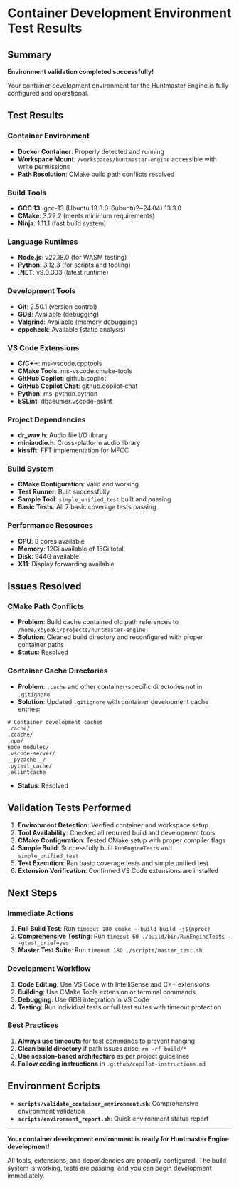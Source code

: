 # Container Development Environment Test Results

## Summary

 **Environment validation completed successfully!**

Your container development environment for the Huntmaster Engine is fully configured and operational.

## Test Results

### Container Environment
- **Docker Container**: Properly detected and running
- **Workspace Mount**: `/workspaces/huntmaster-engine` accessible with write permissions
- **Path Resolution**: CMake build path conflicts resolved

### Build Tools
- **GCC 13**: gcc-13 (Ubuntu 13.3.0-6ubuntu2~24.04) 13.3.0
- **CMake**: 3.22.2 (meets minimum requirements)
- **Ninja**: 1.11.1 (fast build system)

### Language Runtimes
- **Node.js**: v22.18.0 (for WASM testing)
- **Python**: 3.12.3 (for scripts and tooling)
- **.NET**: v9.0.303 (latest runtime)

### Development Tools
- **Git**: 2.50.1 (version control)
- **GDB**: Available (debugging)
- **Valgrind**: Available (memory debugging)
- **cppcheck**: Available (static analysis)

### VS Code Extensions
- **C/C++**: ms-vscode.cpptools
- **CMake Tools**: ms-vscode.cmake-tools
- **GitHub Copilot**: github.copilot
- **GitHub Copilot Chat**: github.copilot-chat
- **Python**: ms-python.python
- **ESLint**: dbaeumer.vscode-eslint

### Project Dependencies
- **dr_wav.h**: Audio file I/O library
- **miniaudio.h**: Cross-platform audio library
- **kissfft**: FFT implementation for MFCC

### Build System
- **CMake Configuration**: Valid and working
- **Test Runner**: Built successfully
- **Sample Tool**: `simple_unified_test` built and passing
- **Basic Tests**: All 7 basic coverage tests passing

### Performance Resources
- **CPU**: 8 cores available
- **Memory**: 12Gi available of 15Gi total
- **Disk**: 944G available
- **X11**: Display forwarding available

## Issues Resolved

### CMake Path Conflicts
- **Problem**: Build cache contained old path references to `/home/xbyooki/projects/huntmaster-engine`
- **Solution**: Cleaned build directory and reconfigured with proper container paths
- **Status**: Resolved

### Container Cache Directories
- **Problem**: `.cache` and other container-specific directories not in `.gitignore`
- **Solution**: Updated `.gitignore` with container development cache entries:
 ```gitignore
 # Container development caches
 .cache/
 .ccache/
 .npm/
 node_modules/
 .vscode-server/
 __pycache__/
 .pytest_cache/
 .eslintcache
 ```
- **Status**: Resolved

## Validation Tests Performed

1. **Environment Detection**: Verified container and workspace setup
2. **Tool Availability**: Checked all required build and development tools
3. **CMake Configuration**: Tested CMake setup with proper compiler flags
4. **Sample Build**: Successfully built `RunEngineTests` and `simple_unified_test`
5. **Test Execution**: Ran basic coverage tests and simple unified test
6. **Extension Verification**: Confirmed VS Code extensions are installed

## Next Steps

### Immediate Actions
1. **Full Build Test**: Run `timeout 180 cmake --build build -j$(nproc)`
2. **Comprehensive Testing**: Run `timeout 60 ./build/bin/RunEngineTests --gtest_brief=yes`
3. **Master Test Suite**: Run `timeout 180 ./scripts/master_test.sh`

### Development Workflow
1. **Code Editing**: Use VS Code with IntelliSense and C++ extensions
2. **Building**: Use CMake Tools extension or terminal commands
3. **Debugging**: Use GDB integration in VS Code
4. **Testing**: Run individual tests or full test suites with timeout protection

### Best Practices
1. **Always use timeouts** for test commands to prevent hanging
2. **Clean build directory** if path issues arise: `rm -rf build/*`
3. **Use session-based architecture** as per project guidelines
4. **Follow coding instructions** in `.github/copilot-instructions.md`

## Environment Scripts

- **`scripts/validate_container_environment.sh`**: Comprehensive environment validation
- **`scripts/environment_report.sh`**: Quick environment status report

---

 **Your container development environment is ready for Huntmaster Engine development!**

All tools, extensions, and dependencies are properly configured. The build system is working, tests are passing, and you can begin development immediately.
